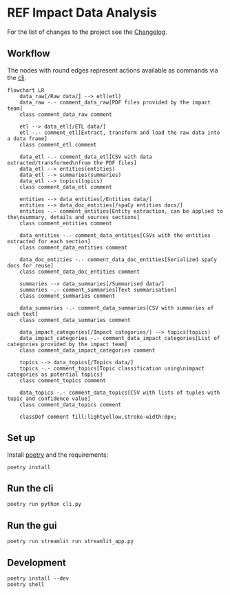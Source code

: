 # REF Impact Data Analysis

For the list of changes to the project see the [Changelog](CHANGELOG.md).

## Workflow

The nodes with round edges represent actions available as commands via the [cli](#run-the-cli).

```mermaid
flowchart LR
    data_raw[/Raw data/] --> etl(etl)
    data_raw -.- comment_data_raw[PDF files provided by the impact team]
    class comment_data_raw comment

    etl --> data_etl[/ETL data/]
    etl -.- comment_etl[Extract, transform and load the raw data into a data frame]
    class comment_etl comment

    data_etl -.- comment_data_etl[CSV with data extracted/transformed\nfrom the PDF files]
    data_etl --> entities(entities)
    data_etl --> summaries(summaries)
    data_etl --> topics(topics)
    class comment_data_etl comment

    entities --> data_entities[/Entities data/]
    entities --> data_doc_entities[/spaCy entities docs/]
    entities -.- comment_entities[Entity extraction, can be applied to the\nsummary, details and sources sections]
    class comment_entities comment

    data_entities -.- comment_data_entities[CSVs with the entities extracted for each section]
    class comment_data_entities comment

    data_doc_entities -.- comment_data_doc_entities[Serialized spaCy docs for reuse]
    class comment_data_doc_entities comment

    summaries --> data_summaries[/Summarised data/]
    summaries -.- comment_summaries[Text summarisation]
    class comment_summaries comment

    data_summaries -.- comment_data_summaries[CSV with summaries of each text]
    class comment_data_summaries comment

    data_impact_categories[/Impact categories/] --> topics(topics)
    data_impact_categories -.- comment_data_impact_categories[List of categories provided by the impact team]
    class comment_data_impact_categories comment

    topics --> data_topics[/Topics data/]
    topics -.- comment_topics[Topic classification using\nimpact categories as potential topics]
    class comment_topics comment

    data_topics -.- comment_data_topics[CSV with lists of tuples with topic and confidence value]
    class comment_data_topics comment

    classDef comment fill:lightyellow,stroke-width:0px;
```

## Set up

Install [poetry](https://python-poetry.org/docs/#installation) and the requirements:

    poetry install

## Run the cli

    poetry run python cli.py

## Run the gui

    poetry run streamlit run streamlit_app.py

## Development

    poetry install --dev
    poetry shell
